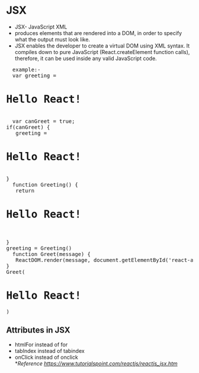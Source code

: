 # JSX 
+ JSX- JavaScript XML<br/>
+ produces elements that are rendered into a DOM, in order to specify what the output must look like.<br/>
+ JSX enables the developer to create a virtual DOM using XML syntax. It compiles down to pure JavaScript (React.createElement function calls),
  therefore, it can be used inside any valid JavaScript code.<br/>
<pre>
  example:-
  var greeting = <h1>Hello React!</h1>
  var canGreet = true; 
if(canGreet) { 
   greeting = <h1>Hello React!</h1> 
}
  function Greeting() { 
   return <h1>Hello React!</h1> 
   
} 
greeting = Greeting()
  function Greet(message) { 
   ReactDOM.render(message, document.getElementById('react-app') 
} 
Greet(<h1>Hello React!</h1>)
</pre>
## Attributes in JSX
+ htmlFor instead of for <br/>
+ tabIndex instead of tabindex <br/>
+ onClick instead of onclick <br/>
**Reference https://www.tutorialspoint.com/reactjs/reactjs_jsx.htm*

